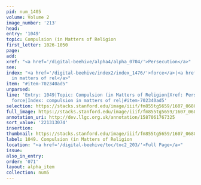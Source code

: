 ```yaml
---
pid: num_1405
volume: Volume 2
image_number: '213'
head:
entry: '1049'
topic: Compulsion (in Matters of Religion
first_letter: 1026-1050
page:
add:
xref: "<a href='/digital-beehive/alpha4/alpha_0704/'>Persecution</a>"
see:
index: "<a href='/digital-beehive/index2/index_1476/'>force</a>|<a href='/digital-beehive/index1/index_0753/'>compulsion
  in matters of rel</a>"
item: "#item-702340ad5"
unparsed:
line: 'Entry: 1049|Topic: Compulsion (in Matters of Religion|Xref: Persecution|Index:
  force|Index: compulsion in matters of rel|#item-702340ad5'
selection: https://stacks.stanford.edu/image/iiif/fm855tg5659/1607_0680/444,3074,2902,891/full/0/default.jpg
full_image: https://stacks.stanford.edu/image/iiif/fm855tg5659/1607_0680/full/full/0/default.jpg
annotation_uri: http://dev.llgc.org.uk/annotation/1587061767325
sort_value: '221313074'
insertion:
thumbnail: https://stacks.stanford.edu/image/iiif/fm855tg5659/1607_0680/444,3074,600,180/250,/0/default.jpg
label: 1049. Compulsion (in Matters of Religion
location: "<a href='/digital-beehive/toc/toc2_203/'>Full Page</a>"
issue:
also_in_entry:
order: '071'
layout: alpha_item
collection: num5
---
```

